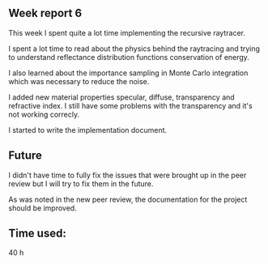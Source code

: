 ## Week report 6

This week I spent quite a lot time implementing the recursive raytracer.

I spent a lot time to read about the physics behind the
raytracing and trying to understand reflectance distribution functions
conservation of energy. 

I also learned about the importance sampling in Monte Carlo integration
which was necessary to reduce the noise.

I added new material properties specular, diffuse, transparency and refractive index.
I still have some problems with the transparency and it's not working correcly.

I started to write the implementation document.

## Future 

I didn't have time to fully fix the issues that were brought up 
in the peer review but I will try to fix them in the future.

As was noted in the new peer review, the documentation for the project
should be improved.

## Time used:

40 h
